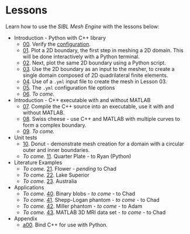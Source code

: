 # Lessons

Learn how to use the *SIBL Mesh Engine* with the lessons below:

* Introduction - Python with C++ library
  * [00](lesson_00.md). Verify the [configuration](../../../config/README.md).
  * [01](lesson_01.md). Plot a 2D boundary, the first step in meshing a 2D domain.  This will be done interactively with a Python terminal.
  * [02](lesson_02.md). Next, plot the same 2D boundary using a Python script.
  * [03](lesson_03.md). Use the 2D boundary as an input to the mesher, to create a single domain composed of 2D quadrilateral finite elements.
  * [04](lesson_04.md). Use of a `.yml` input file to create the mesh in Lesson 03.
  * [05](lesson_05.md). The `.yml` configuration file options
  * [06](README.md). *To come.*
* Introduction - C++ executable with and without MATLAB
  * [07](lesson_07.md). Compile the C++ source into an executable, use it with and without MATLAB.
  * [08](lesson_08.md). Swiss cheese - use C++ and MATLAB with multiple curves to form a complex boundary.
  * [09](README.md). *To come.*
* Unit tests
  * [10](lesson_10.md). Donut - demonstrate mesh creation for a domain with a circular outer and inner boundaries.
  * *To come.* [11](lesson_11.md). Quarter Plate - to Ryan (Python)
* Literature Examples
  * *To come.* [21](lesson_21.md). Flower - *pending* to Chad
  * *To come.* [22](lesson_22.md). Lake Superior
  * *To come.* [23](lesson_23.md). Australia
* Applications
  * *To come.* [40](lesson_40.md). Binary blobs - *to come* - to Chad
  * *To come.* [41](lesson_41.md). Shepp-Logan phantom - *to come* - to Chad
  * *To come.* [42](lesson_42.md). Miller phantom - *to come* - to Adam
  * *To come.* [43](lesson_43.md). MATLAB 3D MRI data set - *to come* - to Chad
* Appendix
  * [a00](lesson_a00.md). Bind C++ for use with Python.
